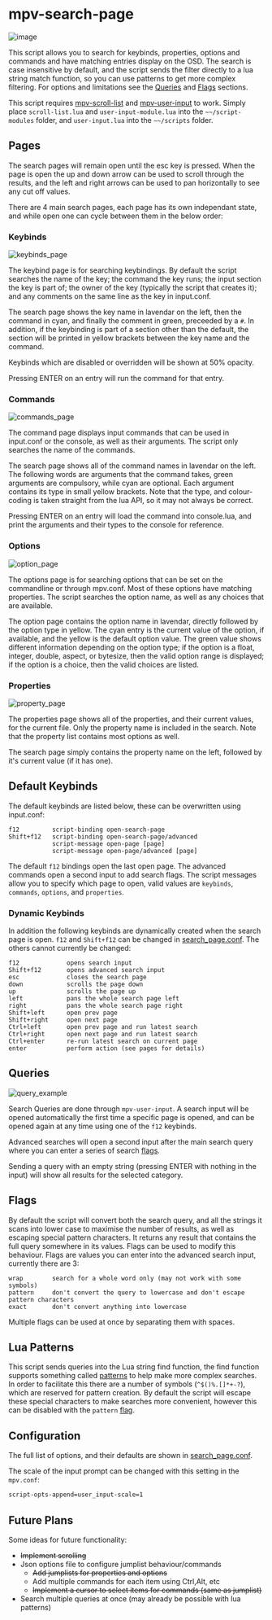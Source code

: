 # mpv-search-page

![image](screenshots/front.png)

This script allows you to search for keybinds, properties, options and commands and have matching entries display on the OSD.
The search is case insensitive by default, and the script sends the filter directly to a lua string match function, so you can use patterns to get more complex filtering. For options and limitations see the [Queries](#queries) and [Flags](#flags) sections.

This script requires [mpv-scroll-list](https://github.com/CogentRedTester/mpv-scroll-list) and [mpv-user-input](https://github.com/CogentRedTester/mpv-user-input) to work.
Simply place `scroll-list.lua` and `user-input-module.lua` into the `~~/script-modules` folder, and `user-input.lua` into the `~~/scripts` folder.

## Pages

The search pages will remain open until the esc key is pressed. When the page is open the up and down arrow can be used to scroll through the results, and the left and right arrows can be used to pan horizontally to see any cut off values.

There are 4 main search pages, each page has its own independant state, and while open one can cycle between them in the below order:

### Keybinds

![keybinds_page](screenshots/keybinds_page.png)

The keybind page is for searching keybindings. By default the script searches the name of the key; the command the key runs; the input section the key is part of; the owner of the key (typically the script that creates it); and any comments on the same line as the key in input.conf.

The search page shows the key name in lavendar on the left, then the command in cyan, and finally the comment in green, preceeded by a `#`. In addition, if the keybinding is part of a section other than the default, the section will be printed in yellow brackets between the key name and the command.

Keybinds which are disabled or overridden will be shown at 50% opacity.

Pressing ENTER on an entry will run the command for that entry.

### Commands

![commands_page](screenshots/command_page.png)

The command page displays input commands that can be used in input.conf or the console, as well as their arguments. The script only searches the name of the commands.

The search page shows all of the command names in lavendar on the left. The following words are arguments that the command takes, green arguments are compulsory, while cyan are optional. Each argument contains its type in small yellow brackets. Note that the type, and colour-coding is taken straight from the lua API, so it may not always be correct.

Pressing ENTER on an entry will load the command into console.lua, and print the arguments and their types to the console for reference.

### Options

![option_page](screenshots/option_page.png)

The options page is for searching options that can be set on the commandline or through mpv.conf. Most of these options have matching properties. The script searches the option name, as well as any choices that are available.

The option page contains the option name in lavendar, directly followed by the option type in yellow. The cyan entry is the current value of the option, if available, and the yellow is the default option value. The green value shows different information depending on the option type; if the option is a float, integer, double, aspect, or bytesize, then the valid option range is displayed; if the option is a choice, then the valid choices are listed.

### Properties

![property_page](screenshots/property_page.png)

The properties page shows all of the properties, and their current values, for the current file. Only the property name is included in the search. Note that the property list contains most options as well.

The search page simply contains the property name on the left, followed by it's current value (if it has one).

## Default Keybinds

The default keybinds are listed below, these can be overwritten using input.conf:

    f12         script-binding open-search-page
    Shift+f12   script-binding open-search-page/advanced
                script-message open-page [page]
                script-message open-page/advanced [page]

The default `f12` bindings open the last open page. The advanced commands open a second input to add search flags.
The script messages allow you to specify which page to open, valid values are `keybinds`, `commands`, `options`, and `properties`.

### Dynamic Keybinds

In addition the following keybinds are dynamically created when the search page is open. `f12` and `Shift+f12` can be changed in [search_page.conf](search_page.conf). The others cannot currently be changed:

    f12             opens search input
    Shift+f12       opens advanced search input
    esc             closes the search page
    down            scrolls the page down
    up              scrolls the page up
    left            pans the whole search page left
    right           pans the whole search page right
    Shift+left      open prev page
    Shift+right     open next page
    Ctrl+left       open prev page and run latest search
    Ctrl+right      open next page and run latest search
    Ctrl+enter      re-run latest search on current page
    enter           perform action (see pages for details)

## Queries

![query_example](screenshots/search_input.png)

Search Queries are done through `mpv-user-input`. A search input will be opened automatically the first time a specific page is opened, and can be opened again at any time using one of the `f12` keybinds.

Advanced searches will open a second input after the main search query where you can enter a series of search [flags](#flags).

Sending a query with an empty string (pressing ENTER with nothing in the input) will show all results for the selected category.

## Flags

By default the script will convert both the search query, and all the strings it scans into lower case to maximise the number of results, as well as escaping special pattern characters. It returns any result that contains the full query somewhere in its values. Flags can be used to modify this behaviour. Flags are values you can enter into the advanced search input, currently there are 3:

    wrap        search for a whole word only (may not work with some symbols)
    pattern     don't convert the query to lowercase and don't escape pattern characters
    exact       don't convert anything into lowercase

Multiple flags can be used at once by separating them with spaces.

## Lua Patterns

This script sends queries into the Lua string find function, the find function supports something called [patterns](http://lua-users.org/wiki/PatternsTutorial) to help make more complex searches. In order to facilitate this there are a number of symbols (`^$()%.[]*+-?`), which are reserved for pattern creation.
By default the script will escape these special characters to make searches more convenient, however this can be disabled with the `pattern` [flag](#flags).

## Configuration

The full list of options, and their defaults are shown in [search_page.conf](search_page.conf).

The scale of the input prompt can be changed with this setting in the `mpv.conf`:

```txt
script-opts-append=user_input-scale=1
```

## Future Plans

Some ideas for future functionality:

* ~~Implement scrolling~~
* Json options file to configure jumplist behaviour/commands
  * ~~Add jumplists for properties and options~~
  * Add multiple commands for each item using Ctrl,Alt, etc
  * ~~Implement a cursor to select items for commands (same as jumplist)~~
* Search multiple queries at once (may already be possible with lua patterns)
